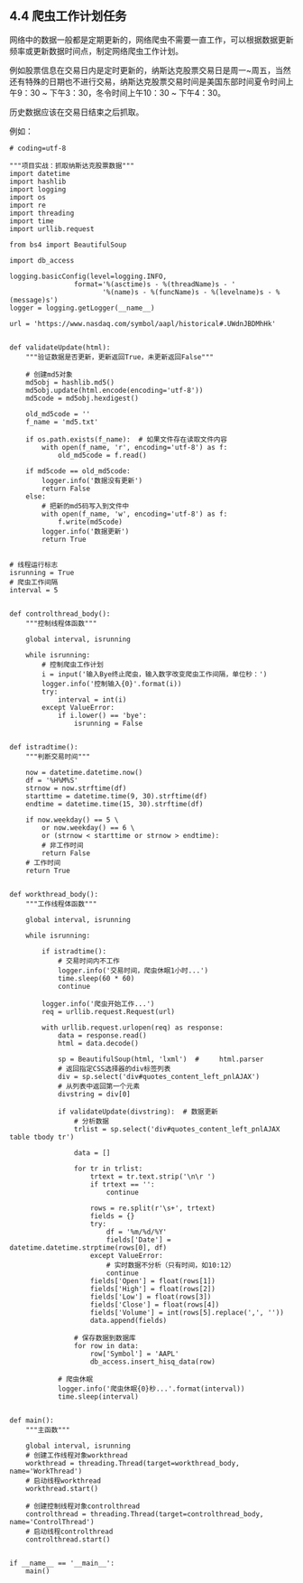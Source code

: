 ## 4.4 爬虫工作计划任务  

网络中的数据一般都是定期更新的，网络爬虫不需要一直工作，可以根据数据更新频率或更新数据时间点，制定网络爬虫工作计划。
  
例如股票信息在交易日内是定时更新的，纳斯达克股票交易日是周一~周五，当然还有特殊的日期也不进行交易，纳斯达克股票交易时间是美国东部时间夏令时间上午9：30 ~ 下午3：30，冬令时间上午10：30 ~ 下午4：30。
  
历史数据应该在交易日结束之后抓取。

例如：

    # coding=utf-8

    """项目实战：抓取纳斯达克股票数据"""
    import datetime
    import hashlib
    import logging
    import os
    import re
    import threading
    import time
    import urllib.request

    from bs4 import BeautifulSoup

    import db_access

    logging.basicConfig(level=logging.INFO,
                    format='%(asctime)s - %(threadName)s - '
                           '%(name)s - %(funcName)s - %(levelname)s - %(message)s')
    logger = logging.getLogger(__name__)

    url = 'https://www.nasdaq.com/symbol/aapl/historical#.UWdnJBDMhHk'


    def validateUpdate(html):
        """验证数据是否更新，更新返回True，未更新返回False"""

        # 创建md5对象
        md5obj = hashlib.md5()
        md5obj.update(html.encode(encoding='utf-8'))
        md5code = md5obj.hexdigest()

        old_md5code = ''
        f_name = 'md5.txt'

        if os.path.exists(f_name):  # 如果文件存在读取文件内容
            with open(f_name, 'r', encoding='utf-8') as f:
                old_md5code = f.read()

        if md5code == old_md5code:
            logger.info('数据没有更新')
            return False
        else:
            # 把新的md5码写入到文件中
            with open(f_name, 'w', encoding='utf-8') as f:
                f.write(md5code)
            logger.info('数据更新')
            return True


    # 线程运行标志
    isrunning = True
    # 爬虫工作间隔
    interval = 5


    def controlthread_body():
        """控制线程体函数"""

        global interval, isrunning

        while isrunning:
            # 控制爬虫工作计划
            i = input('输入Bye终止爬虫，输入数字改变爬虫工作间隔，单位秒：')
            logger.info('控制输入{0}'.format(i))
            try:
                interval = int(i)
            except ValueError:
                if i.lower() == 'bye':
                    isrunning = False


    def istradtime():
        """判断交易时间"""

        now = datetime.datetime.now()
        df = '%H%M%S'
        strnow = now.strftime(df)
        starttime = datetime.time(9, 30).strftime(df)
        endtime = datetime.time(15, 30).strftime(df)

        if now.weekday() == 5 \
            or now.weekday() == 6 \
            or (strnow < starttime or strnow > endtime):
            # 非工作时间
            return False
        # 工作时间
        return True


    def workthread_body():
        """工作线程体函数"""

        global interval, isrunning

        while isrunning:

            if istradtime():
                # 交易时间内不工作
                logger.info('交易时间，爬虫休眠1小时...')
                time.sleep(60 * 60)
                continue

            logger.info('爬虫开始工作...')
            req = urllib.request.Request(url)

            with urllib.request.urlopen(req) as response:
                data = response.read()
                html = data.decode()

                sp = BeautifulSoup(html, 'lxml')  #     html.parser
                # 返回指定CSS选择器的div标签列表
                div = sp.select('div#quotes_content_left_pnlAJAX')
                # 从列表中返回第一个元素
                divstring = div[0]

                if validateUpdate(divstring):  # 数据更新
                    # 分析数据
                    trlist = sp.select('div#quotes_content_left_pnlAJAX table tbody tr')

                    data = []

                    for tr in trlist:
                        trtext = tr.text.strip('\n\r ')
                        if trtext == '':
                            continue

                        rows = re.split(r'\s+', trtext)
                        fields = {}
                        try:
                            df = '%m/%d/%Y'
                            fields['Date'] = datetime.datetime.strptime(rows[0], df)
                        except ValueError:
                            # 实时数据不分析（只有时间，如10:12）
                            continue
                        fields['Open'] = float(rows[1])
                        fields['High'] = float(rows[2])
                        fields['Low'] = float(rows[3])
                        fields['Close'] = float(rows[4])
                        fields['Volume'] = int(rows[5].replace(',', ''))
                        data.append(fields)

                    # 保存数据到数据库
                    for row in data:
                        row['Symbol'] = 'AAPL'
                        db_access.insert_hisq_data(row)

                # 爬虫休眠
                logger.info('爬虫休眠{0}秒...'.format(interval))
                time.sleep(interval)


    def main():
        """主函数"""

        global interval, isrunning
        # 创建工作线程对象workthread
        workthread = threading.Thread(target=workthread_body, name='WorkThread')
        # 启动线程workthread
        workthread.start()

        # 创建控制线程对象controlthread
        controlthread = threading.Thread(target=controlthread_body, name='ControlThread')
        # 启动线程controlthread
        controlthread.start()


    if __name__ == '__main__':
        main()

